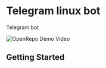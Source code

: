 # Telegram linux bot
Telegram bot


![OpenRepo Demo Video](https://github.com/jhernandez26/fedora_bot/blob/developer/documentacion/img/demo.gif?raw=true)

## Getting Started
